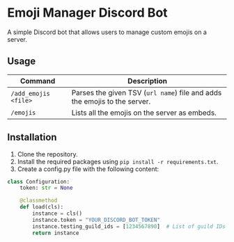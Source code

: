 # Emoji Manager Discord Bot
A simple Discord bot that allows users to manage custom emojis on a server.

## Usage
| Command | Description |
| ------- | ----------- |
| `/add_emojis <file>` | Parses the given TSV (`url name`) file and adds the emojis to the server. |
| `/emojis` | Lists all the emojis on the server as embeds. |

## Installation
1. Clone the repository.
2. Install the required packages using `pip install -r requirements.txt`.
3. Create a config.py file with the following content:
```python
class Configuration:
    token: str = None

    @classmethod
    def load(cls):
        instance = cls()
        instance.token = "YOUR_DISCORD_BOT_TOKEN"
        instance.testing_guild_ids = [1234567890]  # List of guild IDs where the bot should be active
        return instance
```

